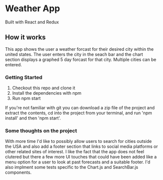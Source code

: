 # Weather App
Built with React and Redux

## How it works
This app shows the user a weather forcast for their desired city within the united states. The user enters the city in the seach bar and the chart section displays a graphed 5 day forcast for that city. Multiple cities can be entered. 

### Getting Started
1. Checkout this repo and clone it
2. Install the dependencies with npm 
3. Run npm start

If you're not familiar with git you can download a zip file of the project and extract the contents, cd into the project from your terminal, and run 'npm install' and then 'npm start'.

### Some thoughts on the project
With more time I'd like to possibly allow users to search for cities outside the USA and also add a footer section that links to social media platforms or other related sites of interest. I like the fact that the app does not feel clutered but there a few more UI touches that could have been added like a menu option for a user to look at past forecasts and a suitable footer. I'd also implment some tests specific to the Chart.js and SearchBar.js components. 